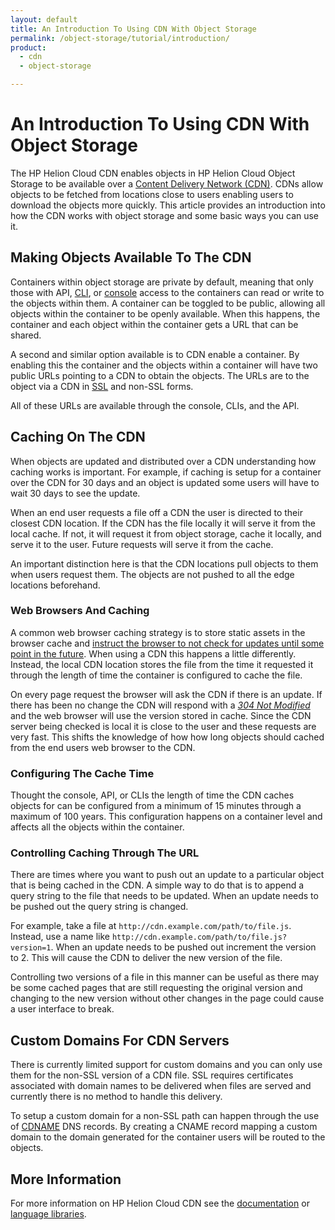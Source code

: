 ```yaml
---
layout: default
title: An Introduction To Using CDN With Object Storage
permalink: /object-storage/tutorial/introduction/
product:
  - cdn
  - object-storage

---
```

# An Introduction To Using CDN With Object Storage
The HP Helion Cloud CDN enables objects in HP Helion Cloud Object Storage to be available over a [Content Delivery Network (CDN)](https://en.wikipedia.org/wiki/Content_delivery_network "Wikipedia: Content delivery network"). CDNs allow objects to be fetched from locations close to users enabling users to download the objects more quickly. This article provides an introduction into how the CDN works with object storage and some basic ways you can use it.

## Making Objects Available To The CDN
Containers within object storage are private by default, meaning that only those with API, [CLI](https://docs.hpcloud.com/cli), or [console](https://console.hpcloud.com) access to the containers can read or write to the objects within them. A container can be toggled to be public, allowing all objects within the container to be openly available. When this happens, the container and each object within the container gets a URL that can be shared.

A second and similar option available is to CDN enable a container. By enabling this the container and the objects within a container will have two public URLs pointing to a CDN to obtain the objects. The URLs are to the object via a CDN in [SSL](https://en.wikipedia.org/wiki/HTTPS "Wikipedia: HTTP Secure") and non-SSL forms.

All of these URLs are available through the console, CLIs, and the API.

## Caching On The CDN
When objects are updated and distributed over a CDN understanding how caching works is important. For example, if caching is setup for a container over the CDN for 30 days and an object is updated some users will have to wait 30 days to see the update.

When an end user requests a file off a CDN the user is directed to their closest CDN location. If the CDN has the file locally it will serve it from the local cache. If not, it will request it from object storage, cache it locally, and serve it to the user. Future requests will serve it from the cache.

An important distinction here is that the CDN locations pull objects to them when users request them. The objects are not pushed to all the edge locations beforehand.

### Web Browsers And Caching
A common web browser caching strategy is to store static assets in the browser cache and [instruct the browser to not check for updates until some point in the future](https://developers.google.com/speed/docs/best-practices/caching#LeverageBrowserCaching "Leverage browser caching"). When using a CDN this happens a little differently. Instead, the local CDN location stores the file from the time it requested it through the length of time the container is configured to cache the file.

On every page request the browser will ask the CDN if there is an update. If there has been no change the CDN will respond with a [_304 Not Modified_](https://en.wikipedia.org/wiki/List_of_HTTP_status_codes#3xx_Redirection "Wikipedia: List of HTTP status codes") and the web browser will use the version stored in cache. Since the CDN server being checked is local it is close to the user and these requests are very fast. This shifts the knowledge of how how long objects should cached from the end users web browser to the CDN.

### Configuring The Cache Time
Thought the console, API, or CLIs the length of time the CDN caches objects for can be configured from a minimum of 15 minutes through a maximum of 100 years. This configuration happens on a container level and affects all the objects within the container.

### Controlling Caching Through The URL
There are times where you want to push out an update to a particular object that is being cached in the CDN. A simple way to do that is to append a query string to the file that needs to be updated. When an update needs to be pushed out the query string is changed.

For example, take a file at `http://cdn.example.com/path/to/file.js`. Instead, use a name like `http://cdn.example.com/path/to/file.js?version=1`. When an update needs to be pushed out increment the version to 2. This will cause the CDN to deliver the new version of the file.

Controlling two versions of a file in this manner can be useful as there may be some cached pages that are still requesting the original version and changing to the new version without other changes in the page could cause a user interface to break.

## Custom Domains For CDN Servers
There is currently limited support for custom domains and you can only use them for the non-SSL version of a CDN file. SSL requires certificates associated with domain names to be delivered when files are served and currently there is no method to handle this delivery.

To setup a custom domain for a non-SSL path can happen through the use of [CDNAME](https://en.wikipedia.org/wiki/CNAME_record "Wikipedia: CNAME record") DNS records. By creating a CNAME record mapping a custom domain to the domain generated for the container users will be routed to the objects.

## More Information
For more information on HP Helion Cloud CDN see the [documentation](https://docs.hpcloud.com/cdn) or [language libraries](https://docs.hpcloud.com/library).
